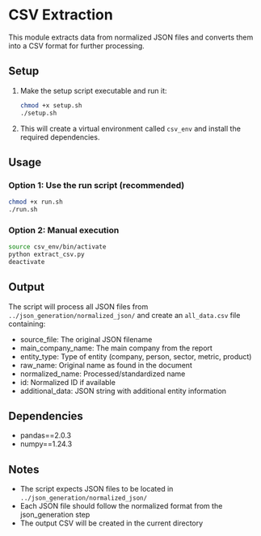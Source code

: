 # CSV Extraction

This module extracts data from normalized JSON files and converts them into a CSV format for further processing.

## Setup

1. Make the setup script executable and run it:
   ```bash
   chmod +x setup.sh
   ./setup.sh
   ```

2. This will create a virtual environment called `csv_env` and install the required dependencies.

## Usage

### Option 1: Use the run script (recommended)
```bash
chmod +x run.sh
./run.sh
```

### Option 2: Manual execution
```bash
source csv_env/bin/activate
python extract_csv.py
deactivate
```

## Output

The script will process all JSON files from `../json_generation/normalized_json/` and create an `all_data.csv` file containing:

- source_file: The original JSON filename
- main_company_name: The main company from the report
- entity_type: Type of entity (company, person, sector, metric, product)
- raw_name: Original name as found in the document
- normalized_name: Processed/standardized name
- id: Normalized ID if available
- additional_data: JSON string with additional entity information

## Dependencies

- pandas==2.0.3
- numpy==1.24.3

## Notes

- The script expects JSON files to be located in `../json_generation/normalized_json/`
- Each JSON file should follow the normalized format from the json_generation step
- The output CSV will be created in the current directory

